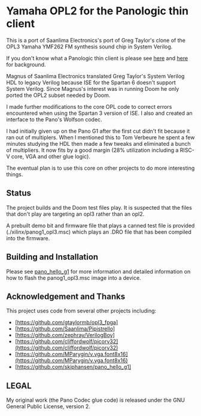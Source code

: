# Yamaha OPL2 for the Panologic thin client

This is a port of Saanlima Electronics's port of Greg Taylor's clone of the
OPL3 Yamaha YMF262 FM synthesis sound chip in System Verilog.  

If you don't know what a Panologic thin client is please see [here](https://hackaday.com/2013/01/11/ask-hackaday-we-might-have-some-fpgas-to-hack/) 
and [here](https://github.com/skiphansen/pano_hello_g1) for background.

Magnus of Saanlima Electronics translated Greg Taylor's System Verilog HDL to 
legacy Verilog because ISE for the Spartan 6 doesn't support System Verilog. 
Since Magnus's interest was in running Doom he only ported the OPL2 subset 
needed by Doom.

I made further modifications to the core OPL code to correct errors encountered 
when using the Spartan 3 version of ISE.  I also and created an interface to 
the Pano's Wolfson codec.

I had initially given up on the Pano G1 after the first cut didn't fit 
because it ran out of multiplers. When I mentioned this to Tom Verbeure he 
spent a few minutes studying the HDL then made a few tweaks and eliminated a 
bunch of multipliers.  It now fits by a good margin (28% utilization including
a RISC-V core, VGA and other glue logic).

The eventual plan is to use this core on other projects to do more interesting
things.

## Status
The project builds and the Doom test files play.  It is suspected that the 
files that don't play are targeting an opl3 rather than an opl2.

A prebuilt demo bit and firmware file that plays a canned test file is provided 
(./xilinx/panog1_opl3.msc) which plays an .DRO file that has been compiled
into the firmware.

## Building and Installation
Please see [pano_hello_g1](https://github.com/skiphansen/pano_hello_g1) for 
more information and detailed information on how to flash the panog1_opl3.msc 
image into a device.

## Acknowledgement and Thanks
This project uses code from several other projects including:
 - [https://github.com/gtaylormb/opl3_fpga]
 - [https://github.com/Saanlima/Pipistrello]
 - [https://github.com/zephray/VerilogBoy]
 - [https://github.com/cliffordwolf/picorv32](https://github.com/cliffordwolf/picorv32)
 - [https://github.com/MParygin/v.vga.font8x16](https://github.com/MParygin/v.vga.font8x16)
 - [https://github.com/skiphansen/pano_hello_g1]

## LEGAL 

My original work (the Pano Codec glue code) is released under the GNU General 
Public License, version 2.

